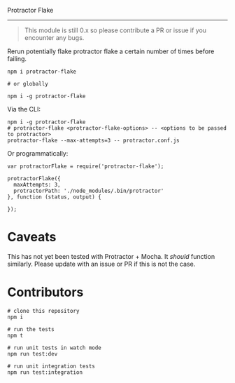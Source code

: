 Protractor Flake

---

> This module is still 0.x so please contribute a PR or issue if you encounter any bugs.

Rerun potentially flake protractor flake a certain number of times before failing.

```
npm i protractor-flake

# or globally

npm i -g protractor-flake
```

Via the CLI:

```shell
npm i -g protractor-flake
# protractor-flake <protractor-flake-options> -- <options to be passed to protractor>
protractor-flake --max-attempts=3 -- protractor.conf.js
```

Or programmatically:

```javacript
var protractorFlake = require('protractor-flake');

protractorFlake({
  maxAttempts: 3,
  protractorPath: './node_modules/.bin/protractor'
}, function (status, output) {

});

```

# Caveats

This has not yet been tested with Protractor + Mocha. It _should_ function similarly. Please update with an issue or PR if this is not the case.

# Contributors

```
# clone this repository
npm i

# run the tests
npm t

# run unit tests in watch mode
npm run test:dev

# run unit integration tests
npm run test:integration
```
